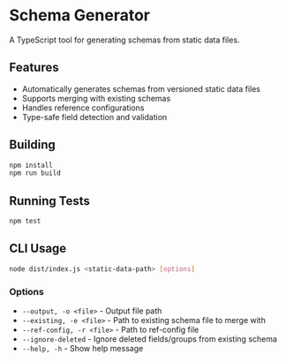 # Schema Generator

A TypeScript tool for generating schemas from static data files.

## Features

- Automatically generates schemas from versioned static data files
- Supports merging with existing schemas
- Handles reference configurations
- Type-safe field detection and validation

## Building

```bash
npm install
npm run build
```

## Running Tests

```bash
npm test
```

## CLI Usage

```bash
node dist/index.js <static-data-path> [options]
```

### Options

- `--output, -o <file>` - Output file path
- `--existing, -e <file>` - Path to existing schema file to merge with
- `--ref-config, -r <file>` - Path to ref-config file
- `--ignore-deleted` - Ignore deleted fields/groups from existing schema
- `--help, -h` - Show help message

